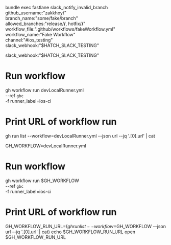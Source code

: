 

bundle exec fastlane slack_notify_invalid_branch \
    github_username:"zakkhoyt" \
    branch_name:"some/fake/branch" \
    allowed_branches:"release/**/**, hotfix/**/**" \
    workflow_file:".github/workflows/fakeWorkflow.yml" \
    workflow_name:"Fake Workflow" \
    channel:"#ios_testing" \
    slack_webhook:"$HATCH_SLACK_TESTING"



slack_webhook:"$HATCH_SLACK_TESTING"

# Run workflow
gh workflow run devLocalRunner.yml \
    --ref `gbc` \
    -f runner_label=ios-ci 

# Print URL of workflow run
gh run list --workflow=devLocalRunner.yml --json url --jq '.[0].url' | cat



GH_WORKFLOW=devLocalRunner.yml
# Run workflow
gh workflow run $GH_WORKFLOW \
    --ref `gbc` \
    -f runner_label=ios-ci 

# Print URL of workflow run
GH_WORKFLOW_RUN_URL=$(gh run list --workflow=$GH_WORKFLOW --json url --jq '.[0].url' | cat)
echo $GH_WORKFLOW_RUN_URL
open $GH_WORKFLOW_RUN_URL

